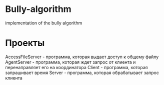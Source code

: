 # Bully-algorithm
implementation of the bully algorithm
# Проекты
AccessFileServer - программа, которая выдает доступ к общему файлу
AgentServer - программа, которая ждет запрос от клиента и перенаправляет его на координатора
Client - программа, которая запрашивает время
Server - программа, которая обрабатывает запрос клиента